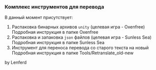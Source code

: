 ### Комплекс инструментов для перевода

В данный момент присутствует:

1. Распаковка бинарных архивов `unity` (целевая игра - Oxenfree)  
    Подробная инструкция в папке Oxenfree
2. Распаковка и запаковка `json` файлов (целевая игра - Sunless Sea)  
    Подробная инструкция в папке Sunless Sea
3. Инструмент для переноса перевода со старого текста на новый  
    Подробная инструкция в папке Tools/Retranslate_old-new

by Lenferd
